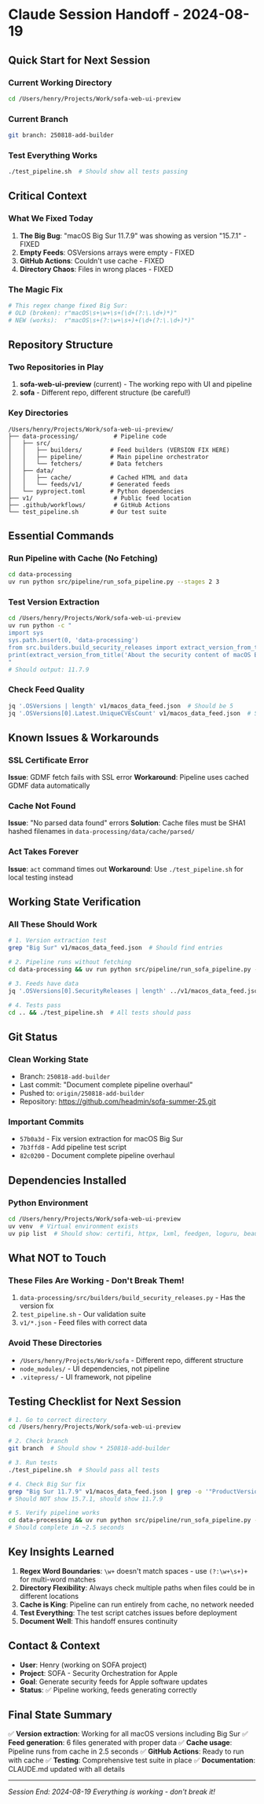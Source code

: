 # Claude Session Handoff - 2024-08-19

## Quick Start for Next Session

### Current Working Directory
```bash
cd /Users/henry/Projects/Work/sofa-web-ui-preview
```

### Current Branch
```bash
git branch: 250818-add-builder
```

### Test Everything Works
```bash
./test_pipeline.sh  # Should show all tests passing
```

## Critical Context

### What We Fixed Today
1. **The Big Bug**: "macOS Big Sur 11.7.9" was showing as version "15.7.1" - FIXED
2. **Empty Feeds**: OSVersions arrays were empty - FIXED
3. **GitHub Actions**: Couldn't use cache - FIXED
4. **Directory Chaos**: Files in wrong places - FIXED

### The Magic Fix
```python
# This regex change fixed Big Sur:
# OLD (broken): r"macOS\s+\w+\s+(\d+(?:\.\d+)*)"
# NEW (works):  r"macOS\s+(?:\w+\s+)+(\d+(?:\.\d+)*)"
```

## Repository Structure

### Two Repositories in Play
1. **sofa-web-ui-preview** (current) - The working repo with UI and pipeline
2. **sofa** - Different repo, different structure (be careful!)

### Key Directories
```
/Users/henry/Projects/Work/sofa-web-ui-preview/
├── data-processing/          # Pipeline code
│   ├── src/
│   │   ├── builders/        # Feed builders (VERSION FIX HERE)
│   │   ├── pipeline/        # Main pipeline orchestrator
│   │   └── fetchers/        # Data fetchers
│   ├── data/
│   │   ├── cache/           # Cached HTML and data
│   │   └── feeds/v1/        # Generated feeds
│   └── pyproject.toml       # Python dependencies
├── v1/                       # Public feed location
├── .github/workflows/        # GitHub Actions
└── test_pipeline.sh         # Our test suite
```

## Essential Commands

### Run Pipeline with Cache (No Fetching)
```bash
cd data-processing
uv run python src/pipeline/run_sofa_pipeline.py --stages 2 3
```

### Test Version Extraction
```bash
cd /Users/henry/Projects/Work/sofa-web-ui-preview
uv run python -c "
import sys
sys.path.insert(0, 'data-processing')
from src.builders.build_security_releases import extract_version_from_title
print(extract_version_from_title('About the security content of macOS Big Sur 11.7.9'))
"
# Should output: 11.7.9
```

### Check Feed Quality
```bash
jq '.OSVersions | length' v1/macos_data_feed.json  # Should be 5
jq '.OSVersions[0].Latest.UniqueCVEsCount' v1/macos_data_feed.json  # Should be ~42
```

## Known Issues & Workarounds

### SSL Certificate Error
**Issue**: GDMF fetch fails with SSL error
**Workaround**: Pipeline uses cached GDMF data automatically

### Cache Not Found
**Issue**: "No parsed data found" errors
**Solution**: Cache files must be SHA1 hashed filenames in `data-processing/data/cache/parsed/`

### Act Takes Forever
**Issue**: `act` command times out
**Workaround**: Use `./test_pipeline.sh` for local testing instead

## Working State Verification

### All These Should Work
```bash
# 1. Version extraction test
grep "Big Sur" v1/macos_data_feed.json  # Should find entries

# 2. Pipeline runs without fetching
cd data-processing && uv run python src/pipeline/run_sofa_pipeline.py --stages 2 3

# 3. Feeds have data
jq '.OSVersions[0].SecurityReleases | length' ../v1/macos_data_feed.json  # Should be > 0

# 4. Tests pass
cd .. && ./test_pipeline.sh  # All tests should pass
```

## Git Status

### Clean Working State
- Branch: `250818-add-builder`
- Last commit: "Document complete pipeline overhaul"
- Pushed to: `origin/250818-add-builder`
- Repository: https://github.com/headmin/sofa-summer-25.git

### Important Commits
- `57b0a3d` - Fix version extraction for macOS Big Sur
- `7b3ffd8` - Add pipeline test script
- `82c0200` - Document complete pipeline overhaul

## Dependencies Installed

### Python Environment
```bash
cd /Users/henry/Projects/Work/sofa-web-ui-preview
uv venv  # Virtual environment exists
uv pip list  # Should show: certifi, httpx, lxml, feedgen, loguru, beautifulsoup4, pydantic
```

## What NOT to Touch

### These Files Are Working - Don't Break Them!
1. `data-processing/src/builders/build_security_releases.py` - Has the version fix
2. `test_pipeline.sh` - Our validation suite
3. `v1/*.json` - Feed files with correct data

### Avoid These Directories
- `/Users/henry/Projects/Work/sofa` - Different repo, different structure
- `node_modules/` - UI dependencies, not pipeline
- `.vitepress/` - UI framework, not pipeline

## Testing Checklist for Next Session

```bash
# 1. Go to correct directory
cd /Users/henry/Projects/Work/sofa-web-ui-preview

# 2. Check branch
git branch  # Should show * 250818-add-builder

# 3. Run tests
./test_pipeline.sh  # Should pass all tests

# 4. Check Big Sur fix
grep "Big Sur 11.7.9" v1/macos_data_feed.json | grep -o '"ProductVersion":"[^"]*"'
# Should NOT show 15.7.1, should show 11.7.9

# 5. Verify pipeline works
cd data-processing && uv run python src/pipeline/run_sofa_pipeline.py --stages 2 3
# Should complete in ~2.5 seconds
```

## Key Insights Learned

1. **Regex Word Boundaries**: `\w+` doesn't match spaces - use `(?:\w+\s+)+` for multi-word matches
2. **Directory Flexibility**: Always check multiple paths when files could be in different locations
3. **Cache is King**: Pipeline can run entirely from cache, no network needed
4. **Test Everything**: The test script catches issues before deployment
5. **Document Well**: This handoff ensures continuity

## Contact & Context

- **User**: Henry (working on SOFA project)
- **Project**: SOFA - Security Orchestration for Apple
- **Goal**: Generate security feeds for Apple software updates
- **Status**: ✅ Pipeline working, feeds generating correctly

## Final State Summary

✅ **Version extraction**: Working for all macOS versions including Big Sur
✅ **Feed generation**: 6 files generated with proper data
✅ **Cache usage**: Pipeline runs from cache in 2.5 seconds
✅ **GitHub Actions**: Ready to run with cache
✅ **Testing**: Comprehensive test suite in place
✅ **Documentation**: CLAUDE.md updated with all details

---

*Session End: 2024-08-19*
*Everything is working - don't break it!*